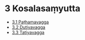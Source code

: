 # 3 Kosalasaṃyutta

* [3.1 Paṭhamavagga](3/3.1.md)
* [3.2 Dutiyavagga](3/3.2.md)
* [3.3 Tatiyavagga](3/3.3.md)
